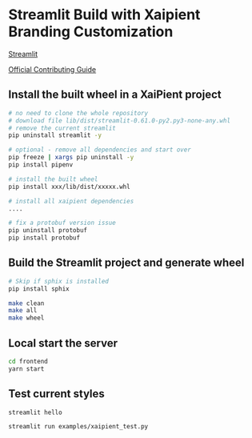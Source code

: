 # Streamlit Build with Xaipient Branding Customization

[Streamlit](https://github.com/streamlit/streamlit)

[Official Contributing Guide](https://github.com/streamlit/streamlit/wiki/Contributing)

## Install the built wheel in a XaiPient project

```bash
# no need to clone the whole repository
# download file lib/dist/streamlit-0.61.0-py2.py3-none-any.whl
# remove the current streamlit
pip uninstall streamlit -y

# optional - remove all dependencies and start over
pip freeze | xargs pip uninstall -y
pip install pipenv

# install the built wheel
pip install xxx/lib/dist/xxxxx.whl

# install all xaipient dependencies
....

# fix a protobuf version issue
pip uninstall protobuf
pip install protobuf
```

## Build the Streamlit project and generate wheel

```bash
# Skip if sphix is installed
pip install sphix

make clean
make all
make wheel
```

## Local start the server

```bash
cd frontend
yarn start
```

## Test current styles

```bash
streamlit hello

streamlit run examples/xaipient_test.py
```


